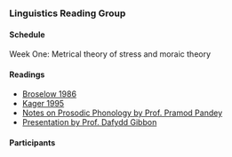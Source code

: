 
### Linguistics Reading Group 

#### Schedule
Week One: Metrical theory of stress and moraic theory

#### Readings
- [Broselow 1986](/files/1996_broselow.pdf)
- [Kager 1995](/files/1995_kager.pdf)
- [Notes on Prosodic Phonology by Prof. Pramod Pandey](/files/pp.pdf)
- [Presentation by Prof. Dafydd Gibbon](files/dg.pdf)

#### Participants